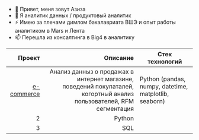 - 👋 Привет, меня зовут Азиза
- 👀 Я аналитик данных / продуктовый аналитик
- ⚡ Имею за плечами димлом бакалавриата ВШЭ и опыт работы аналитиком в Mars и Лента
- 📫 Перешла из консалтинга в Big4 в аналитику
  
| Проект | Описание | Стек технологий|
|-----:|-----------:|-----------|
|[e-commerce](https://github.com/azizabobojonova/e-commerce)| Анализ данныз о продажах в интернет магазине, поведений покупаталей, когортный анализ пользователей, RFM сегментация|Python (pandas, numpy, datetime, matplotlib, seaborn)|
|     2| Python    |
|     3| SQL       |
